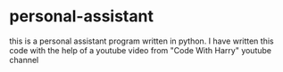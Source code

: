 # personal-assistant
this is a personal assistant program written in python. I have written this code with the help of a youtube video from "Code With Harry" youtube channel
